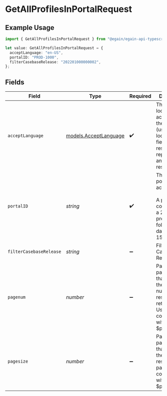 # GetAllProfilesInPortalRequest

## Example Usage

```typescript
import { GetAllProfilesInPortalRequest } from "@egain/egain-api-typescript/models/operations";

let value: GetAllProfilesInPortalRequest = {
  acceptLanguage: "en-US",
  portalID: "PROD-1000",
  filterCasebaseRelease: "202201000000002",
};
```

## Fields

| Field                                                                                                                           | Type                                                                                                                            | Required                                                                                                                        | Description                                                                                                                     | Example                                                                                                                         |
| ------------------------------------------------------------------------------------------------------------------------------- | ------------------------------------------------------------------------------------------------------------------------------- | ------------------------------------------------------------------------------------------------------------------------------- | ------------------------------------------------------------------------------------------------------------------------------- | ------------------------------------------------------------------------------------------------------------------------------- |
| `acceptLanguage`                                                                                                                | [models.AcceptLanguage](../../models/acceptlanguage.md)                                                                         | :heavy_check_mark:                                                                                                              | The Language locale accepted by the client (used for locale specific fields in resource representation and in error responses). | en-US                                                                                                                           |
| `portalID`                                                                                                                      | *string*                                                                                                                        | :heavy_check_mark:                                                                                                              | The ID of the portal being accessed.<br><br>A portal ID is composed of a 2-4 letter prefix, followed by a dash and 4-15 digits. | PROD-1000                                                                                                                       |
| `filterCasebaseRelease`                                                                                                         | *string*                                                                                                                        | :heavy_minus_sign:                                                                                                              | Filter by Casebase Release                                                                                                      | 202201000000002                                                                                                                 |
| `pagenum`                                                                                                                       | *number*                                                                                                                        | :heavy_minus_sign:                                                                                                              | Pagination parameter that specifies the page number of results to be returned. Used in conjunction with $pagesize.              |                                                                                                                                 |
| `pagesize`                                                                                                                      | *number*                                                                                                                        | :heavy_minus_sign:                                                                                                              | Pagination parameter that specifies the number of results per page. Used in conjunction with $pagenum.                          |                                                                                                                                 |